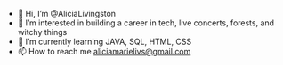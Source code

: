- 👋 Hi, I’m @AliciaLivingston
- 👀 I’m interested in building a career in tech, live concerts, forests, and witchy things 
- 🌱 I’m currently learning JAVA, SQL, HTML, CSS
- 📫 How to reach me aliciamarielivs@gmail.com

<!---
AliciaLivingston/AliciaLivingston is a ✨ special ✨ repository because its `README.md` (this file) appears on your GitHub profile.
You can click the Preview link to take a look at your changes.
--->

